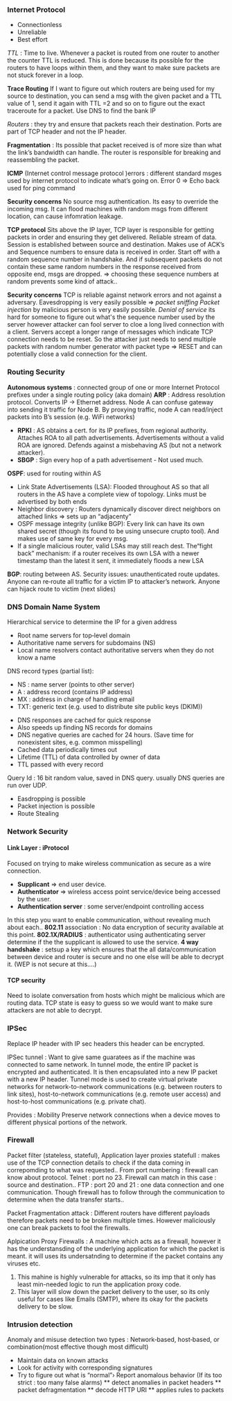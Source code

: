 ### Internet Protocol

* Connectionless 
* Unreliable 
* Best effort

_TTL_ : Time to live. Whenever a packet is routed from one router to another the counter TTL is reduced. 
This is done because its possible for the routers to have loops within them, and they want to make sure packets are not stuck forever in a loop.  

**Trace Routing** If I want to figure out which routers are being used for my source to destination, you can send a msg 
with the given packet and a TTL value of 1, send it again with TTL =2 and so on to figure out the exact traceroute for a packet. 
Use DNS to find the bank IP

_Routers_ : they try and ensure that packets reach their destination.
Ports are part of TCP header and not the IP header.

__Fragmentation__ : Its possible that packet received is of more size than what the link’s bandwidth can handle. 
The router is responsible for breaking and reassembling the packet. 

__ICMP__ (Internet control message protocol )errors : different standard msges used by internet protocol to indicate what’s 
going on. Error 0 => Echo back used for ping command 

**Security concerns** No source msg authentication. Its easy to override the incoming msg. It can flood machines with 
random msgs from different location, can cause infomration leakage.

**TCP protocol** Sits above the IP layer, TCP layer is responsible for getting packets in order and ensuring they 
get delivered. Reliable stream of data. Session is established between source and destination. Makes use of ACK’s and 
Sequence numbers to ensure data is received in order. Start off with a random sequence number in handshake. And if subsequent 
packets do not contain these same random numbers in the response received from opposite end, msgs are dropped. 
=> choosing these sequence numbers at random prevents some kind of attack.. 

**Security concerns** TCP is reliable against network errors and not against a adversary. 
Eavesdropping is very easily possible => _packet sniffing_ 
_Packet injection_ by malicious person is very easily possible. 
_Denial of service_ its hard for someone to figure out what's the sequence number used by the server however attacker can fool
server to cloe  a long lived connection with a client. Servers accept a longer range of messages which indicate TCP connection 
needs to be reset. So the attacker just needs to send multiple packets with random number generator with packet 
type => RESET and can potentially close a valid connection for the client.  

### Routing Security
__Autonomous systems__ : connected group of one or more Internet Protocol prefixes under a single routing policy (aka domain)
__ARP__ : Address resolution protocol. Converts IP -> Ethernet address. Node A can confuse gateway into sending it traffic for Node B. By proxying traffic, node A can read/inject packets into B’s session (e.g. WiFi networks)
* __RPKI__ : AS obtains a cert. for its IP prefixes, from regional authority. Attaches ROA to all path advertisements. Advertisements without a valid ROA are ignored. Defends against a misbehaving AS (but not a network attacker). 
* __SBGP__ : Sign every hop of a path advertisement - Not used much. 

__OSPF__: used for routing within AS 
* Link State Advertisements (LSA): Flooded throughout AS so that all routers in the AS have a complete view of  topology. Links must be advertised by both ends
* Neighbor discovery : Routers dynamically discover direct neighbors on attached links ⇒ sets up an “adjacenty”
* OSPF message integrity (unlike BGP):  Every link can have its own shared secret (though its found to be using unsecure crupto tool). And makes use of same key for every msg. 
* If a single malicious router, valid LSAs may still reach dest. The“fight back” mechanism: if a router receives its own LSA with a newer timestamp than the latest it sent, it immediately floods a new LSA

__BGP__: routing between AS.  Security issues: unauthenticated route updates. Anyone can re‐route all traffic for a victim IP to attacker’s network. Anyone can hijack route to victim (next slides)


### DNS Domain Name System
Hierarchical service to determine the IP for a given address
* Root name servers for top‐level domain
* Authoritative name servers for subdomains (NS)
* Local name resolvers contact authoritative servers when they do not know a name

DNS record types (partial list):
- NS : name server (points to other server)
- A  : address record (contains IP address)
- MX : address in charge of handling email
- TXT: generic text (e.g. used to distribute site public keys (DKIM)) 

* DNS responses are cached for quick response 
* Also speeds up finding NS records for domains 
* DNS negative queries are cached for 24 hours. (Save time for nonexistent sites, e.g. common misspelling)
* Cached data periodically times out
* Lifetime (TTL) of data controlled by owner of data
* TTL passed with every record

Query Id : 16 bit random value, saved in DNS query. usually DNS queries are run over UDP. 

* Easdropping is possible 
* Packet injection is possible 
* Route Stealing 

### Network Security  

#### Link Layer : iProtocol 
Focused on trying to make wireless communication as secure as a wire connection. 
* __Supplicant__ => end user device. 
* __Authenticator__ => wireless access point service/device being accessed by the user. 
* __Authentication server__ : some server/endpoint controlling access 

In this step you want to enable communication, without revealing much about each.. 
__802.11__ association : No data encryption of security available at this point. 
__802.1X/RADIUS__ : authenticator using authenticating server determine if the the supplicant is allowed to use the service. 
__4 way handshake__ : setsup a key which ensures that the all data/communication between device and router is secure and no one else will be able to decrypt it. (WEP is not secure at this....)

#### TCP security
Need to isolate conversation from hosts which might be malicious which are routing data. TCP state is easy to guess so we would want to make sure attackers are not able to decrypt. 

### IPSec 
Replace IP header with IP sec headers this header can be encrypted. 

IPSec tunnel : Want to give same guaratees as if the machine was connected to same network. In tunnel mode, the entire IP packet is encrypted and authenticated. It is then encapsulated into a new IP packet with a new IP header. Tunnel mode is used to create virtual private networks for network-to-network communications (e.g. between routers to link sites), host-to-network communications (e.g. remote user access) and host-to-host communications (e.g. private chat).

Provides : Mobility Preserve network connections when a device moves to different physical portions of the network. 


### Firewall 
Packet filter (stateless, stateful), Application layer proxies
statefull : makes use of the TCP connection details to check if the data coming in correpomding to what was requested.. 
From port numbering : firewall can know about protocol. 
Telnet : port no 23. Firewall can match in this case : source and destination.. 
FTP : port 20 and 21 : one data connection and one communication. Though firewall has to follow through the communication to determine when the data transfer starts.. 

Packet Fragmentation attack : 
Different routers have different payloads therefore packets need to be broken multiple times. However maliciously one can break packets to fool the firewalls. 

Aplpication Proxy Firewalls : 
A machine which acts as a firewall, however it has the understansding of the underlying application for which the packet is meant. it will uses its undersatnding to determine if the packet contains any viruses etc. 
1. This mahine is highly vulnerable for attacks, so its imp that it only has least min-needed logic to run the application proxy code. 
2. This layer will slow down the packet delivery to the user, so its only useful for cases like Emails (SMTP), where its okay for the packets delivery to be slow. 


### Intrusion detection
Anomaly and misuse detection
two types : Network‐based, host‐based, or combination(most effective though most difficult)

* Maintain data on known attacks
* Look for activity with corresponding signatures
* Try to figure out what is “normal”› Report anomalous behavior (If its too strict : too many false alarms) 
** detect anomalies in packet headers
** packet defragmentation
** decode HTTP URI
** applies rules to packets
